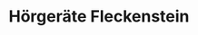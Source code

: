 ---
title: "Hörgeräte Fleckenstein"
url: /villingen-schwenningen/hoergeraete-fleckenstein/
shop: Hörgeräte
---